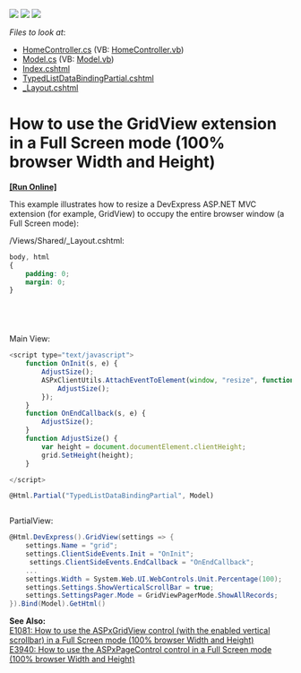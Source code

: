 <!-- default badges list -->
![](https://img.shields.io/endpoint?url=https://codecentral.devexpress.com/api/v1/VersionRange/128551978/14.1.3%2B)
[![](https://img.shields.io/badge/Open_in_DevExpress_Support_Center-FF7200?style=flat-square&logo=DevExpress&logoColor=white)](https://supportcenter.devexpress.com/ticket/details/T830635)
[![](https://img.shields.io/badge/📖_How_to_use_DevExpress_Examples-e9f6fc?style=flat-square)](https://docs.devexpress.com/GeneralInformation/403183)
<!-- default badges end -->
<!-- default file list -->
*Files to look at*:

* [HomeController.cs](./CS/CS/Controllers/HomeController.cs) (VB: [HomeController.vb](./VB/Controllers/HomeController.vb))
* [Model.cs](./CS/CS/Models/Model.cs) (VB: [Model.vb](./VB/Models/Model.vb))
* [Index.cshtml](./CS/CS/Views/Home/Index.cshtml)
* [TypedListDataBindingPartial.cshtml](./CS/CS/Views/Home/TypedListDataBindingPartial.cshtml)
* [_Layout.cshtml](./CS/CS/Views/Shared/_Layout.cshtml)
<!-- default file list end -->
# How to use the GridView extension in a Full Screen mode (100% browser Width and Height)
<!-- run online -->
**[[Run Online]](https://codecentral.devexpress.com/128551978/)**
<!-- run online end -->


<p>This example illustrates how to resize a DevExpress ASP.NET MVC extension (for example, GridView) to occupy the entire browser window (a Full Screen mode):</p><p>/Views/Shared/_Layout.cshtml:</p>

```css
body, html
{
    padding: 0;
    margin: 0;
}






```

<p>Main View: </p>

```js
<script type="text/javascript">
    function OnInit(s, e) {
        AdjustSize();
        ASPxClientUtils.AttachEventToElement(window, "resize", function (evt) {
            AdjustSize();
        });
    }
    function OnEndCallback(s, e) {
        AdjustSize();
    }
    function AdjustSize() {
        var height = document.documentElement.clientHeight;
        grid.SetHeight(height);
    }

</script>

@Html.Partial("TypedListDataBindingPartial", Model)



```

<p>PartialView: </p>

```cs
@Html.DevExpress().GridView(settings => {
    settings.Name = "grid";
    settings.ClientSideEvents.Init = "OnInit";
     settings.ClientSideEvents.EndCallback = "OnEndCallback";
    ...
    settings.Width = System.Web.UI.WebControls.Unit.Percentage(100);
    settings.Settings.ShowVerticalScrollBar = true;
    settings.SettingsPager.Mode = GridViewPagerMode.ShowAllRecords;
}).Bind(Model).GetHtml()


```

<p><strong>See Also:</strong><br />
<a href="https://www.devexpress.com/Support/Center/p/E1081">E1081: How to use the ASPxGridView control (with the enabled vertical scrollbar) in a Full Screen mode (100% browser Width and Height)</a><br />
<a href="https://www.devexpress.com/Support/Center/p/E3940">E3940: How to use the ASPxPageControl control in a Full Screen mode (100% browser Width and Height)</a></p>

<br/>


